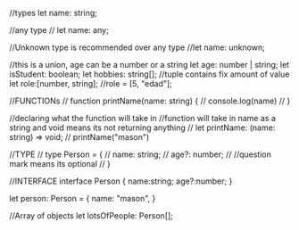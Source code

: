 //types
let name: string;

//any type
// let name: any;

//Unknown type is recommended over any type
//let name: unknown;

//this is a union, age can be a number or a string 
let age: number | string;
let isStudent: boolean;
let hobbies: string[];
//tuple contains fix amount of value
let role:[number, string];
//role = [5, "edad"];

//FUNCTIONs
// function printName(name: string) {
//   console.log(name)
// }

//declaring what the function will take in
//function will take in name as a string and void means its not returning anything
// let printName: (name: string) => void;
// printName("mason")


//TYPE
// type Person = {
//   name: string;
//   age?: number;
//   //question mark means its optional
// }

//INTERFACE
interface Person {
  name:string;
  age?:number;
}

let person: Person = {
  name: "mason",
}

//Array of objects
let lotsOfPeople: Person[]; 